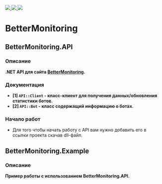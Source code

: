 <p>
   <a href="https://discord.gg/5jqHuS3Fkh">
      <img src="https://discord.com/api/guilds/951837171361407066/embed.png" />
   </a>
   <a href="https://github.com/I-Aureate-I/BetterMonitoring.API/releases/latest">
     <img src="https://img.shields.io/github/downloads/I-Aureate-I/BetterMonitoring.API/total.svg" />
   </a>
   <a href="https://github.com/I-Aureate-I/BetterMonitoring.API/commits/master">
     <img src="https://img.shields.io/github/commits-since/I-Aureate-I/BetterMonitoring.API/latest?include_prereleases" />
   </a>
</p>

# BetterMonitoring
## BetterMonitoring.API
### Описание
**.NET API для сайта [BetterMonitoring](https://monitor.betterbot.ru).**
### Документация
* **[1] `API::Client` - класс-клиент для получения данных/обновления статистики ботов.**
* **[2] `API::Bot` - класс содержащий информацию о ботах.**
### Начало работ
* Для того чтобы начать работу с API вам нужно добавить его в ссылки проекта скачав dll-файл.
## BetterMonitoring.Example
### Описание
**Пример работы с использованием BetterMonitoring.API.**
